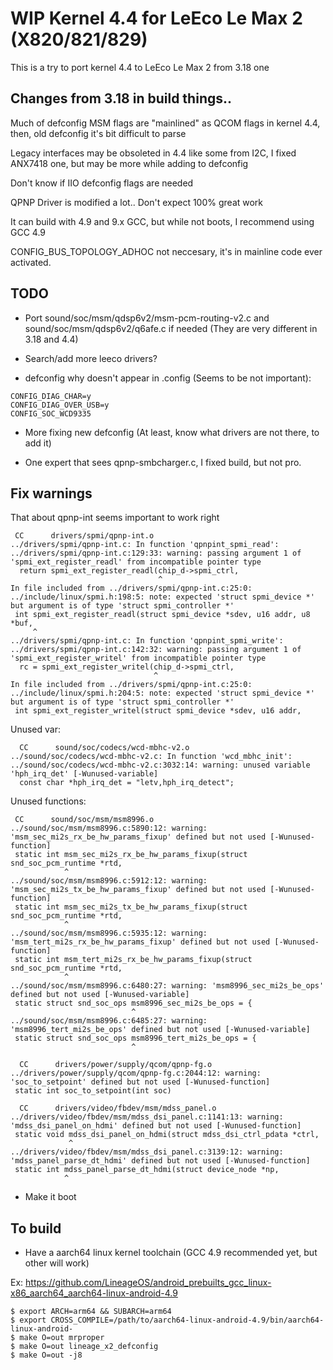 # WIP Kernel 4.4 for LeEco Le Max 2 (X820/821/829)

This is a try to port kernel 4.4 to LeEco Le Max 2 from 3.18 one


## Changes from 3.18 in build things..

Much of defconfig MSM flags are "mainlined" as QCOM flags in kernel 4.4, then, old defconfig it's bit difficult to parse

Legacy interfaces may be obsoleted in 4.4 like some from I2C, I fixed ANX7418 one, but may be more while adding to defconfig

Don't know if IIO defconfig flags are needed

QPNP Driver is modified a lot.. Don't expect 100% great work

It can build with 4.9 and 9.x GCC, but while not boots, I recommend using GCC 4.9

CONFIG\_BUS\_TOPOLOGY\_ADHOC not neccesary, it's in mainline code ever activated.

## TODO

- Port sound/soc/msm/qdsp6v2/msm-pcm-routing-v2.c and sound/soc/msm/qdsp6v2/q6afe.c if needed (They are very different in 3.18 and 4.4)

- Search/add more leeco drivers?

- defconfig why doesn't appear in .config (Seems to be not important):
```
CONFIG_DIAG_CHAR=y
CONFIG_DIAG_OVER_USB=y
CONFIG_SOC_WCD9335
```

- More fixing new defconfig (At least, know what drivers are not there, to add it)

- One expert that sees qpnp-smbcharger.c, I fixed build, but not pro.

## Fix warnings

That about qpnp-int seems important to work right
```
 CC      drivers/spmi/qpnp-int.o
../drivers/spmi/qpnp-int.c: In function 'qpnpint_spmi_read':
../drivers/spmi/qpnp-int.c:129:33: warning: passing argument 1 of 'spmi_ext_register_readl' from incompatible pointer type
  return spmi_ext_register_readl(chip_d->spmi_ctrl,
                                 ^
In file included from ../drivers/spmi/qpnp-int.c:25:0:
../include/linux/spmi.h:198:5: note: expected 'struct spmi_device *' but argument is of type 'struct spmi_controller *'
 int spmi_ext_register_readl(struct spmi_device *sdev, u16 addr, u8 *buf,
     ^
../drivers/spmi/qpnp-int.c: In function 'qpnpint_spmi_write':
../drivers/spmi/qpnp-int.c:142:32: warning: passing argument 1 of 'spmi_ext_register_writel' from incompatible pointer type
  rc = spmi_ext_register_writel(chip_d->spmi_ctrl,
                                ^
In file included from ../drivers/spmi/qpnp-int.c:25:0:
../include/linux/spmi.h:204:5: note: expected 'struct spmi_device *' but argument is of type 'struct spmi_controller *'
 int spmi_ext_register_writel(struct spmi_device *sdev, u16 addr,
```

Unused var:
```
  CC      sound/soc/codecs/wcd-mbhc-v2.o
../sound/soc/codecs/wcd-mbhc-v2.c: In function 'wcd_mbhc_init':
../sound/soc/codecs/wcd-mbhc-v2.c:3032:14: warning: unused variable 'hph_irq_det' [-Wunused-variable]
  const char *hph_irq_det = "letv,hph_irq_detect";
```

Unused functions:
```
 CC      sound/soc/msm/msm8996.o
../sound/soc/msm/msm8996.c:5890:12: warning: 'msm_sec_mi2s_rx_be_hw_params_fixup' defined but not used [-Wunused-function]
 static int msm_sec_mi2s_rx_be_hw_params_fixup(struct snd_soc_pcm_runtime *rtd,
            ^
../sound/soc/msm/msm8996.c:5912:12: warning: 'msm_sec_mi2s_tx_be_hw_params_fixup' defined but not used [-Wunused-function]
 static int msm_sec_mi2s_tx_be_hw_params_fixup(struct snd_soc_pcm_runtime *rtd,
            ^
../sound/soc/msm/msm8996.c:5935:12: warning: 'msm_tert_mi2s_rx_be_hw_params_fixup' defined but not used [-Wunused-function]
 static int msm_tert_mi2s_rx_be_hw_params_fixup(struct snd_soc_pcm_runtime *rtd,
            ^
../sound/soc/msm/msm8996.c:6480:27: warning: 'msm8996_sec_mi2s_be_ops' defined but not used [-Wunused-variable]
 static struct snd_soc_ops msm8996_sec_mi2s_be_ops = {
                           ^
../sound/soc/msm/msm8996.c:6485:27: warning: 'msm8996_tert_mi2s_be_ops' defined but not used [-Wunused-variable]
 static struct snd_soc_ops msm8996_tert_mi2s_be_ops = {
                           ^
```

```
  CC      drivers/power/supply/qcom/qpnp-fg.o
../drivers/power/supply/qcom/qpnp-fg.c:2044:12: warning: 'soc_to_setpoint' defined but not used [-Wunused-function]
 static int soc_to_setpoint(int soc)
```

```
  CC      drivers/video/fbdev/msm/mdss_panel.o
../drivers/video/fbdev/msm/mdss_dsi_panel.c:1141:13: warning: 'mdss_dsi_panel_on_hdmi' defined but not used [-Wunused-function]
 static void mdss_dsi_panel_on_hdmi(struct mdss_dsi_ctrl_pdata *ctrl,
             ^
../drivers/video/fbdev/msm/mdss_dsi_panel.c:3139:12: warning: 'mdss_panel_parse_dt_hdmi' defined but not used [-Wunused-function]
 static int mdss_panel_parse_dt_hdmi(struct device_node *np,
            ^
```

- Make it boot

## To build

- Have a aarch64 linux kernel toolchain (GCC 4.9 recommended yet, but other will work)

Ex: https://github.com/LineageOS/android_prebuilts_gcc_linux-x86_aarch64_aarch64-linux-android-4.9


    $ export ARCH=arm64 && SUBARCH=arm64
    $ export CROSS_COMPILE=/path/to/aarch64-linux-android-4.9/bin/aarch64-linux-android-
    $ make O=out mrproper
    $ make O=out lineage_x2_defconfig
    $ make O=out -j8
